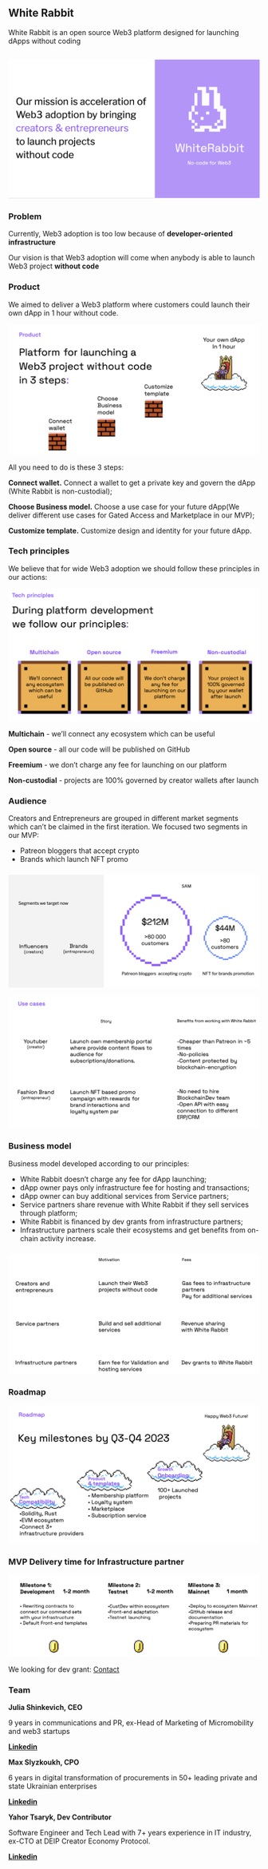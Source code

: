 ## White Rabbit

White Rabbit is an open source Web3 platform designed for launching dApps without coding


## 

![alt_text](images/image8.png "image_tooltip")


### Problem

Currently, Web3 adoption is too low because of **developer-oriented infrastructure** 

Our vision is that Web3 adoption will come when anybody is able to launch Web3 project **without code** 

### Product

We aimed to deliver a Web3 platform where customers could launch their own dApp in 1 hour without code. 


![alt_text](images/image7:1.png "image_tooltip")


All you need to do is these 3 steps:

**Connect wallet.** Connect a wallet to get a private key and govern the dApp (White Rabbit is non-custodial);

**Choose Business model.** Choose a use case for your future dApp(We deliver different use cases for Gated Access and Marketplace in our MVP);

**Customize template.** Customize design and identity for your future dApp.


### Tech principles


We believe that for wide Web3 adoption we should follow these principles in our actions:


![alt_text](images/image3.png "image_tooltip")


**Multichain** -  we’ll connect any ecosystem which can be useful

**Open source** - all our code will be published on GitHub

**Freemium** - we don’t charge any fee for launching on our platform

**Non-custodial** - projects are 100% governed by creator wallets after launch


### Audience

Creators and Entrepreneurs are grouped in different market segments which can’t be claimed in the first iteration. We focused two segments in our MVP:



* Patreon bloggers that accept crypto
* Brands which launch NFT promo


### 

![alt_text](images/image2.png "image_tooltip")


![alt_text](images/image4.png "image_tooltip")



### Business model

Business model developed according to our principles:



* White Rabbit doesn’t charge any fee for dApp launching;
* dApp owner pays only infrastructure fee for hosting and transactions;
* dApp owner can buy additional services from Service partners;
* Service partners share revenue with White Rabbit if they sell services through platform;
* White Rabbit is financed by dev grants from infrastructure partners;
* Infrastructure partners scale their ecosystems and get benefits from on-chain activity increase.


### 

![alt_text](images/image1.png "image_tooltip")



### Roadmap


![alt_text](images/image6.png "image_tooltip")



### MVP Delivery time for Infrastructure partner



![alt_text](images/image5.png "image_tooltip")


We looking for dev grant: [Contact](https://twitter.com/maxreformator)


### Team

**Julia Shinkevich, CEO**

9 years in communications and PR, ex-Head of Marketing of Micromobility and web3 startups

**[Linkedin](https://www.linkedin.com/in/julia-shinkevich-a22021a3/)**

**Max Slyzkoukh, CPO**

6 years in digital transformation of procurements in 50+ leading private and state Ukrainian enterprises 

**[Linkedin](https://www.linkedin.com/in/max-slyzkouh/)**

**Yahor Tsaryk, Dev Contributor**

Software Engineer and Tech Lead with 7+ years experience in IT industry, ex-CTO at DEIP Creator Economy Protocol. 

**[Linkedin](https://www.linkedin.com/in/yahor-tsaryk-92032a68/)**
